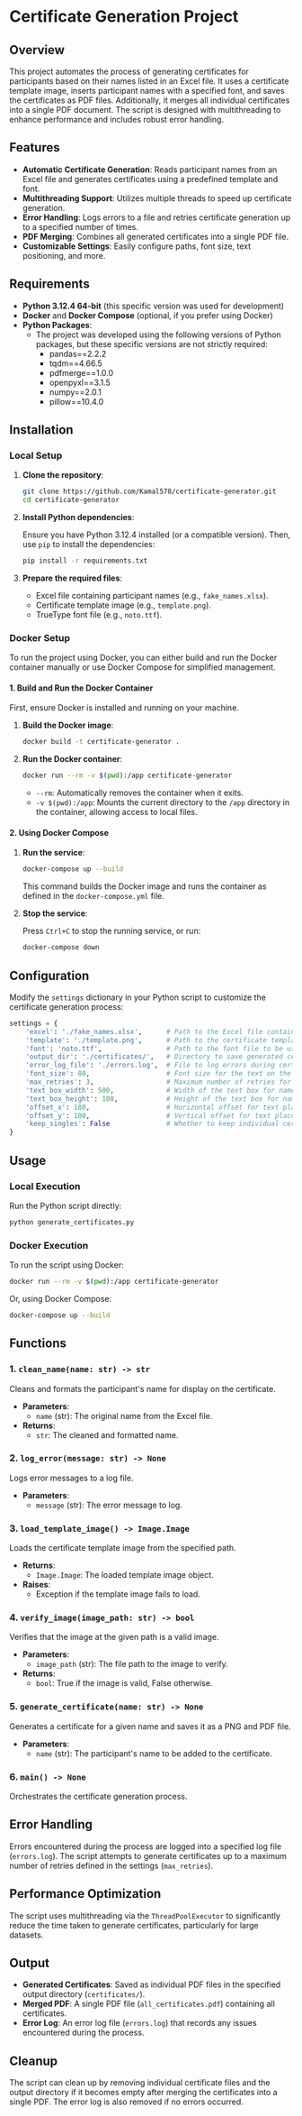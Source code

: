 # Certificate Generation Project

## Overview

This project automates the process of generating certificates for participants based on their names listed in an Excel file. It uses a certificate template image, inserts participant names with a specified font, and saves the certificates as PDF files. Additionally, it merges all individual certificates into a single PDF document. The script is designed with multithreading to enhance performance and includes robust error handling.

## Features

- **Automatic Certificate Generation**: Reads participant names from an Excel file and generates certificates using a predefined template and font.
- **Multithreading Support**: Utilizes multiple threads to speed up certificate generation.
- **Error Handling**: Logs errors to a file and retries certificate generation up to a specified number of times.
- **PDF Merging**: Combines all generated certificates into a single PDF file.
- **Customizable Settings**: Easily configure paths, font size, text positioning, and more.

## Requirements

- **Python 3.12.4 64-bit** (this specific version was used for development)
- **Docker** and **Docker Compose** (optional, if you prefer using Docker)
- **Python Packages**:
  - The project was developed using the following versions of Python packages, but these specific versions are not strictly required:
    - pandas==2.2.2
    - tqdm==4.66.5
    - pdfmerge==1.0.0
    - openpyxl==3.1.5
    - numpy==2.0.1
    - pillow==10.4.0

## Installation

### Local Setup

1. **Clone the repository**:

   ```bash
   git clone https://github.com/Kamal578/certificate-generator.git
   cd certificate-generator
   ```

2. **Install Python dependencies**:

   Ensure you have Python 3.12.4 installed (or a compatible version). Then, use `pip` to install the dependencies:

   ```bash
   pip install -r requirements.txt
   ```

3. **Prepare the required files**:
   - Excel file containing participant names (e.g., `fake_names.xlsx`).
   - Certificate template image (e.g., `template.png`).
   - TrueType font file (e.g., `noto.ttf`).

### Docker Setup

To run the project using Docker, you can either build and run the Docker container manually or use Docker Compose for simplified management.

#### 1. Build and Run the Docker Container

First, ensure Docker is installed and running on your machine.

1. **Build the Docker image**:

   ```bash
   docker build -t certificate-generator .
   ```

2. **Run the Docker container**:

   ```bash
   docker run --rm -v $(pwd):/app certificate-generator
   ```

   - `--rm`: Automatically removes the container when it exits.
   - `-v $(pwd):/app`: Mounts the current directory to the `/app` directory in the container, allowing access to local files.

#### 2. Using Docker Compose

1. **Run the service**:

   ```bash
   docker-compose up --build
   ```

   This command builds the Docker image and runs the container as defined in the `docker-compose.yml` file.

2. **Stop the service**:

   Press `Ctrl+C` to stop the running service, or run:

   ```bash
   docker-compose down
   ```

## Configuration

Modify the `settings` dictionary in your Python script to customize the certificate generation process:

```python
settings = {
    'excel': './fake_names.xlsx',      # Path to the Excel file containing names
    'template': './template.png',      # Path to the certificate template image
    'font': 'noto.ttf',                # Path to the font file to be used for text
    'output_dir': './certificates/',   # Directory to save generated certificates
    'error_log_file': './errors.log',  # File to log errors during certificate generation
    'font_size': 80,                   # Font size for the text on the certificate
    'max_retries': 3,                  # Maximum number of retries for generating a certificate
    'text_box_width': 500,             # Width of the text box for name placement
    'text_box_height': 100,            # Height of the text box for name placement
    'offset_x': 180,                   # Horizontal offset for text placement
    'offset_y': 100,                   # Vertical offset for text placement
    'keep_singles': False              # Whether to keep individual certificate files after merging into a PDF
}
```

## Usage

### Local Execution

Run the Python script directly:

```bash
python generate_certificates.py
```

### Docker Execution

To run the script using Docker:

```bash
docker run --rm -v $(pwd):/app certificate-generator
```

Or, using Docker Compose:

```bash
docker-compose up --build
```

## Functions

### 1. `clean_name(name: str) -> str`

Cleans and formats the participant's name for display on the certificate.

- **Parameters**: 
  - `name` (str): The original name from the Excel file.
- **Returns**: 
  - `str`: The cleaned and formatted name.

### 2. `log_error(message: str) -> None`

Logs error messages to a log file.

- **Parameters**: 
  - `message` (str): The error message to log.

### 3. `load_template_image() -> Image.Image`

Loads the certificate template image from the specified path.

- **Returns**: 
  - `Image.Image`: The loaded template image object.
- **Raises**: 
  - Exception if the template image fails to load.

### 4. `verify_image(image_path: str) -> bool`

Verifies that the image at the given path is a valid image.

- **Parameters**: 
  - `image_path` (str): The file path to the image to verify.
- **Returns**: 
  - `bool`: True if the image is valid, False otherwise.

### 5. `generate_certificate(name: str) -> None`

Generates a certificate for a given name and saves it as a PNG and PDF file.

- **Parameters**: 
  - `name` (str): The participant's name to be added to the certificate.

### 6. `main() -> None`

Orchestrates the certificate generation process.

## Error Handling

Errors encountered during the process are logged into a specified log file (`errors.log`). The script attempts to generate certificates up to a maximum number of retries defined in the settings (`max_retries`).

## Performance Optimization

The script uses multithreading via the `ThreadPoolExecutor` to significantly reduce the time taken to generate certificates, particularly for large datasets.

## Output

- **Generated Certificates**: Saved as individual PDF files in the specified output directory (`certificates/`).
- **Merged PDF**: A single PDF file (`all_certificates.pdf`) containing all certificates.
- **Error Log**: An error log file (`errors.log`) that records any issues encountered during the process.

## Cleanup

The script can clean up by removing individual certificate files and the output directory if it becomes empty after merging the certificates into a single PDF. The error log is also removed if no errors occurred.